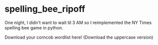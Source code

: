 # spelling_bee_ripoff
One night, I didn't want to wait til 3 AM so I reimplemented the NY Times spelling bee game in python.

Download your corncob wordlist here! (Download the uppercase version)
